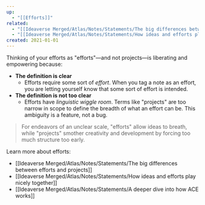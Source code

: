 ```yaml
---
up:
  - "[[Efforts]]"
related:
  - "[[Ideaverse Merged/Atlas/Notes/Statements/The big differences between efforts and projects]]"
  - "[[Ideaverse Merged/Atlas/Notes/Statements/How ideas and efforts play nicely together]]"
created: 2021-01-01
---
```

Thinking of your efforts as "efforts"—and not projects—is liberating and empowering because:

- **The definition is clear** 
    - Efforts require some sort of *effort*. When you tag a note as an effort, you are letting yourself know that some sort of effort is intended.
- **The definition is not too clear**
    - Efforts have _linguistic wiggle room_. Terms like "projects" are too narrow in scope to define the breadth of what an effort can be. This ambiguity is a feature, not a bug.

> For endeavors of an unclear scale, "efforts" allow ideas to breath, while "projects" smother creativity and development by forcing too much structure too early.

Learn more about efforts:

- [[Ideaverse Merged/Atlas/Notes/Statements/The big differences between efforts and projects]]
- [[Ideaverse Merged/Atlas/Notes/Statements/How ideas and efforts play nicely together]]
- [[Ideaverse Merged/Atlas/Notes/Statements/A deeper dive into how ACE works]]